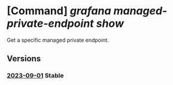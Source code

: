 # [Command] _grafana managed-private-endpoint show_

Get a specific managed private endpoint.

## Versions

### [2023-09-01](/Resources/mgmt-plane/L3N1YnNjcmlwdGlvbnMve30vcmVzb3VyY2Vncm91cHMve30vcHJvdmlkZXJzL21pY3Jvc29mdC5kYXNoYm9hcmQvZ3JhZmFuYS97fS9tYW5hZ2VkcHJpdmF0ZWVuZHBvaW50cy97fQ==/2023-09-01.xml) **Stable**

<!-- mgmt-plane /subscriptions/{}/resourcegroups/{}/providers/microsoft.dashboard/grafana/{}/managedprivateendpoints/{} 2023-09-01 -->
